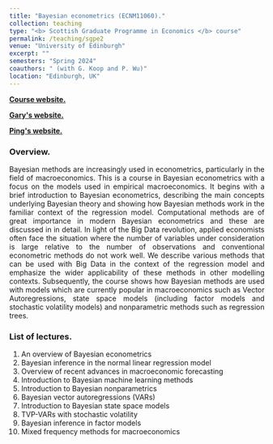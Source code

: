 ```yaml
---
title: "Bayesian econometrics (ECNM11060)."
collection: teaching
type: "<b> Scottish Graduate Programme in Economics </b> course"
permalink: /teaching/sgpe2
venue: "University of Edinburgh"
excerpt: ""
semesters: "Spring 2024"
coauthors: " (with G. Koop and P. Wu)"
location: "Edinburgh, UK"
---
```


[**Course website.**](https://sites.google.com/site/garykoop/teaching/sgpe-bayesian-econometrics)

[**Gary's website.**](https://sites.google.com/site/garykoop/)

[**Ping's website.**](https://pingwu.org)

### Overview.
<p align="justify"> Bayesian methods are increasingly used in econometrics, particularly in the field of macroeconomics. This is a course in Bayesian econometrics with a focus on the models used in empirical macroeconomics. It begins with a brief introduction to Bayesian econometrics, describing the main concepts underlying Bayesian theory and showing how Bayesian methods work in the familiar context of the regression model. Computational methods are of great importance in modern Bayesian econometrics and these are discussed in in detail. In light of the Big Data revolution, applied economists often face the situation where the number of variables under consideration is large relative to the number of observations and conventional econometric methods do not work well. We describe various methods that can be used with Big Data in the context of the regression model and emphasize the wider applicability of these methods in other modelling contexts. Subsequently, the course shows how Bayesian methods are used with models which are currently popular in macroeconomics such as Vector Autoregressions, state space models (including factor models and stochastic volatility models) and nonparametric methods such as regression trees.
 </p>

### List of lectures.
1. An overview of Bayesian econometrics
2. Bayesian inference in the normal linear regression model
3. Overview of recent advances in macroeconomic forecasting
4. Introduction to Bayesian machine learning methods
5. Introduction to Bayesian nonparametrics
6. Bayesian vector autoregressions (VARs)
7. Introduction to Bayesian state space models
8. TVP-VARs with stochastic volatility
9. Bayesian inference in factor models
10. Mixed frequency methods for macroeconomics
